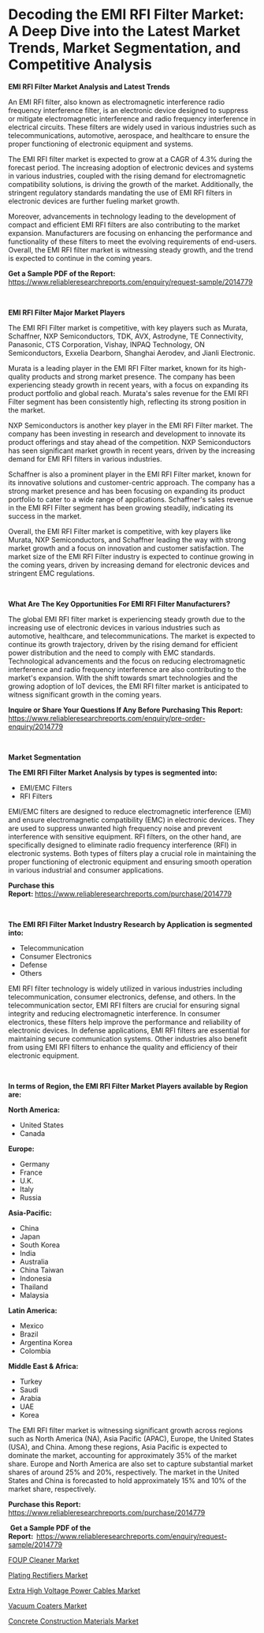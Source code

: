 <p><h1>Decoding the EMI RFI Filter Market: A Deep Dive into the Latest Market Trends, Market Segmentation, and Competitive Analysis</h1></p><p><strong>EMI RFI Filter Market Analysis and Latest Trends</strong></p>
<p><p>An EMI RFI filter, also known as electromagnetic interference radio frequency interference filter, is an electronic device designed to suppress or mitigate electromagnetic interference and radio frequency interference in electrical circuits. These filters are widely used in various industries such as telecommunications, automotive, aerospace, and healthcare to ensure the proper functioning of electronic equipment and systems.</p><p>The EMI RFI filter market is expected to grow at a CAGR of 4.3% during the forecast period. The increasing adoption of electronic devices and systems in various industries, coupled with the rising demand for electromagnetic compatibility solutions, is driving the growth of the market. Additionally, the stringent regulatory standards mandating the use of EMI RFI filters in electronic devices are further fueling market growth.</p><p>Moreover, advancements in technology leading to the development of compact and efficient EMI RFI filters are also contributing to the market expansion. Manufacturers are focusing on enhancing the performance and functionality of these filters to meet the evolving requirements of end-users. Overall, the EMI RFI filter market is witnessing steady growth, and the trend is expected to continue in the coming years.</p></p>
<p><strong>Get a Sample PDF of the Report:&nbsp;</strong> <a href="https://www.reliableresearchreports.com/enquiry/request-sample/2014779">https://www.reliableresearchreports.com/enquiry/request-sample/2014779</a></p>
<p>&nbsp;</p>
<p><strong>EMI RFI Filter Major Market Players</strong></p>
<p><p>The EMI RFI Filter market is competitive, with key players such as Murata, Schaffner, NXP Semiconductors, TDK, AVX, Astrodyne, TE Connectivity, Panasonic, CTS Corporation, Vishay, INPAQ Technology, ON Semiconductors, Exxelia Dearborn, Shanghai Aerodev, and Jianli Electronic. </p><p>Murata is a leading player in the EMI RFI Filter market, known for its high-quality products and strong market presence. The company has been experiencing steady growth in recent years, with a focus on expanding its product portfolio and global reach. Murata's sales revenue for the EMI RFI Filter segment has been consistently high, reflecting its strong position in the market.</p><p>NXP Semiconductors is another key player in the EMI RFI Filter market. The company has been investing in research and development to innovate its product offerings and stay ahead of the competition. NXP Semiconductors has seen significant market growth in recent years, driven by the increasing demand for EMI RFI filters in various industries.</p><p>Schaffner is also a prominent player in the EMI RFI Filter market, known for its innovative solutions and customer-centric approach. The company has a strong market presence and has been focusing on expanding its product portfolio to cater to a wide range of applications. Schaffner's sales revenue in the EMI RFI Filter segment has been growing steadily, indicating its success in the market.</p><p>Overall, the EMI RFI Filter market is competitive, with key players like Murata, NXP Semiconductors, and Schaffner leading the way with strong market growth and a focus on innovation and customer satisfaction. The market size of the EMI RFI Filter industry is expected to continue growing in the coming years, driven by increasing demand for electronic devices and stringent EMC regulations.</p></p>
<p>&nbsp;</p>
<p><strong>What Are The Key Opportunities For EMI RFI Filter Manufacturers?</strong></p>
<p><p>The global EMI RFI filter market is experiencing steady growth due to the increasing use of electronic devices in various industries such as automotive, healthcare, and telecommunications. The market is expected to continue its growth trajectory, driven by the rising demand for efficient power distribution and the need to comply with EMC standards. Technological advancements and the focus on reducing electromagnetic interference and radio frequency interference are also contributing to the market's expansion. With the shift towards smart technologies and the growing adoption of IoT devices, the EMI RFI filter market is anticipated to witness significant growth in the coming years.</p></p>
<p><strong>Inquire or Share Your Questions If Any Before Purchasing This Report:</strong> <a href="https://www.reliableresearchreports.com/enquiry/pre-order-enquiry/2014779">https://www.reliableresearchreports.com/enquiry/pre-order-enquiry/2014779</a></p>
<p>&nbsp;</p>
<p><strong>Market Segmentation</strong></p>
<p><strong>The EMI RFI Filter Market Analysis by types is segmented into:</strong></p>
<p><ul><li>EMI/EMC Filters</li><li>RFI Filters</li></ul></p>
<p><p>EMI/EMC filters are designed to reduce electromagnetic interference (EMI) and ensure electromagnetic compatibility (EMC) in electronic devices. They are used to suppress unwanted high frequency noise and prevent interference with sensitive equipment. RFI filters, on the other hand, are specifically designed to eliminate radio frequency interference (RFI) in electronic systems. Both types of filters play a crucial role in maintaining the proper functioning of electronic equipment and ensuring smooth operation in various industrial and consumer applications.</p></p>
<p><strong>Purchase this Report:&nbsp;</strong><a href="https://www.reliableresearchreports.com/purchase/2014779">https://www.reliableresearchreports.com/purchase/2014779</a></p>
<p>&nbsp;</p>
<p><strong>The EMI RFI Filter Market Industry Research by Application is segmented into:</strong></p>
<p><ul><li>Telecommunication</li><li>Consumer Electronics</li><li>Defense</li><li>Others</li></ul></p>
<p><p>EMI RFI filter technology is widely utilized in various industries including telecommunication, consumer electronics, defense, and others. In the telecommunication sector, EMI RFI filters are crucial for ensuring signal integrity and reducing electromagnetic interference. In consumer electronics, these filters help improve the performance and reliability of electronic devices. In defense applications, EMI RFI filters are essential for maintaining secure communication systems. Other industries also benefit from using EMI RFI filters to enhance the quality and efficiency of their electronic equipment.</p></p>
<p>&nbsp;</p>
<p><strong>In terms of Region, the EMI RFI Filter Market Players available by Region are:</strong></p>
<p>
    <p> <strong> North America: </strong>
        <ul>
            <li>United States</li>
            <li>Canada</li>
        </ul>
        </p> 
    <p> <strong> Europe: </strong>
        <ul>
            <li>Germany</li>
            <li>France</li>
            <li>U.K.</li>
            <li>Italy</li>
            <li>Russia</li>
        </ul>
        </p> 
    <p> <strong> Asia-Pacific: </strong>
        <ul>
            <li>China</li>
            <li>Japan</li>
            <li>South Korea</li>
            <li>India</li>
            <li>Australia</li>
            <li>China Taiwan</li>
            <li>Indonesia</li>
            <li>Thailand</li>
            <li>Malaysia</li>
        </ul>
        </p> 
    <p> <strong> Latin America: </strong>
        <ul>
            <li>Mexico</li>
            <li>Brazil</li>
            <li>Argentina Korea</li>
            <li>Colombia</li>
        </ul>
        </p> 
    <p> <strong> Middle East & Africa: </strong>
        <ul>
            <li>Turkey</li>
            <li>Saudi</li>
            <li>Arabia</li>
            <li>UAE</li>
            <li>Korea</li>
        </ul>
    </p>
    </p>
<p><p>The EMI RFI filter market is witnessing significant growth across regions such as North America (NA), Asia Pacific (APAC), Europe, the United States (USA), and China. Among these regions, Asia Pacific is expected to dominate the market, accounting for approximately 35% of the market share. Europe and North America are also set to capture substantial market shares of around 25% and 20%, respectively. The market in the United States and China is forecasted to hold approximately 15% and 10% of the market share, respectively.</p></p>
<p><strong>Purchase this Report: </strong><a href="https://www.reliableresearchreports.com/purchase/2014779">https://www.reliableresearchreports.com/purchase/2014779</a></p>
<p>&nbsp;<strong>Get a Sample PDF of the Report:&nbsp;&nbsp;</strong><a href="https://www.reliableresearchreports.com/enquiry/request-sample/2014779">https://www.reliableresearchreports.com/enquiry/request-sample/2014779</a></p>
<p><strong></strong></p>
<p><p><a href="https://view.publitas.com/reportprime-1/insights-into-foup-cleaner-market-size-analysing-market-share-trends-and-growth-from-2024-to-2031/">FOUP Cleaner Market</a></p><p><a href="https://thundering-castanet-c65.notion.site/Plating-Rectifiers-Market-Research-Report-Forecasted-for-Period-from-2024-2031-by-Market-Type-Ma-664a7c22d2a64f018135e1a194fe3828">Plating Rectifiers Market</a></p><p><a href="https://thundering-castanet-c65.notion.site/Extra-High-Voltage-Power-Cables-Market-Offers-Provide-Insightful-Data-for-the-Time-Period-from-2024--965ff49bcfa34d67bc2bcd03fe9d8b34">Extra High Voltage Power Cables Market</a></p><p><a href="https://bubble-tree-ea4.notion.site/Insights-into-Vacuum-Coaters-Market-Size-Analysing-Market-Share-Trends-and-Growth-from-2024-to-20-1f04f3b68ebb4973b268f399a6f5b6c4">Vacuum Coaters Market</a></p><p><a href="https://view.publitas.com/reportprime-1/concrete-construction-materials-market-insights-market-players-and-forecast-till-2031/">Concrete Construction Materials Market</a></p></p>